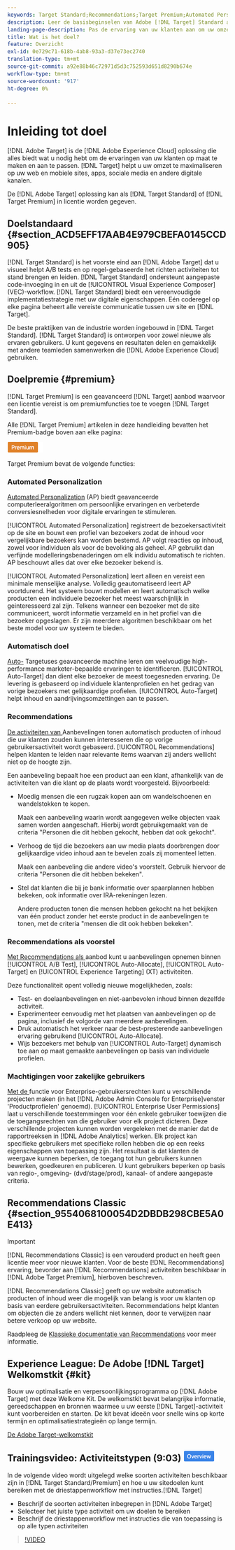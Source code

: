 ```yaml
---
keywords: Target Standard;Recommendations;Target Premium;Automated Personalization;auto-target;auto target;permissions;wat is adobe target;
description: Leer de basisbeginselen van Adobe [!DNL Target] Standard and Adobe [!DNL Target] Premium. [!DNL Target] Premium bevat geavanceerde functies die niet beschikbaar zijn in het standaardproduct.
landing-page-description: Pas de ervaring van uw klanten aan om uw omzet te maximaliseren op uw websites en mobiele sites, apps, sociale media en andere digitale kanalen.
title: Wat is het doel?
feature: Overzicht
exl-id: 0e729c71-618b-4ab8-93a3-d37e73ec2740
translation-type: tm+mt
source-git-commit: a92e88b46c72971d5d3c752593d651d8290b674e
workflow-type: tm+mt
source-wordcount: '917'
ht-degree: 0%

---
```


# Inleiding tot doel

[!DNL Adobe Target] is de  [!DNL Adobe Experience Cloud] oplossing die alles biedt wat u nodig hebt om de ervaringen van uw klanten op maat te maken en aan te passen. [!DNL Target] helpt u uw omzet te maximaliseren op uw web en mobiele sites, apps, sociale media en andere digitale kanalen.

De [!DNL Adobe Target] oplossing kan als [!DNL Target Standard] of [!DNL Target Premium] in licentie worden gegeven.

## Doelstandaard {#section_ACD5EFF17AAB4E979CBEFA0145CCD905}

[!DNL Target Standard] is het voorste eind aan  [!DNL Adobe Target] dat u visueel helpt A/B tests en op regel-gebaseerde het richten activiteiten tot stand brengen en leiden. [!DNL Target Standard] ondersteunt aangepaste code-invoeging in en uit de  [!UICONTROL Visual Experience Composer] (VEC)-workflow. [!DNL Target Standard] biedt een vereenvoudigde implementatiestrategie met uw digitale eigenschappen. Eén coderegel op elke pagina beheert alle vereiste communicatie tussen uw site en [!DNL Target].

De beste praktijken van de industrie worden ingebouwd in [!DNL Target Standard]. [!DNL Target Standard] is ontworpen voor zowel nieuwe als ervaren gebruikers. U kunt gegevens en resultaten delen en gemakkelijk met andere teamleden samenwerken die [!DNL Adobe Experience Cloud] gebruiken.

## Doelpremie {#premium}

[!DNL Target Premium] is een geavanceerd  [!DNL Target] aanbod waarvoor een licentie vereist is om premiumfuncties toe te voegen  [!DNL Target Standard].

Alle [!DNL Target Premium] artikelen in deze handleiding bevatten het Premium-badge boven aan elke pagina:

![Premium badge](/help/assets/premium.png)

Target Premium bevat de volgende functies:

### Automated Personalization

[Automated Personalization](/help/c-activities/t-automated-personalization/automated-personalization.md#task_8AAF837796D74CF893CA2F88BA1491C9)  (AP) biedt geavanceerde computerleeralgoritmen om persoonlijke ervaringen en verbeterde conversiesnelheden voor digitale ervaringen te stimuleren.

[!UICONTROL Automated Personalization] registreert de bezoekersactiviteit op de site en bouwt een profiel van bezoekers zodat de inhoud voor vergelijkbare bezoekers kan worden bestemd. AP volgt reacties op inhoud, zowel voor individuen als voor de bevolking als geheel. AP gebruikt dan verfijnde modelleringsbenaderingen om elk individu automatisch te richten. AP beschouwt alles dat over elke bezoeker bekend is.

[!UICONTROL Automated Personalization] leert alleen en vereist een minimale menselijke analyse. Volledig geautomatiseerd leert AP voortdurend. Het systeem bouwt modellen en leert automatisch welke producten een individuele bezoeker het meest waarschijnlijk in geinteresseerd zal zijn. Telkens wanneer een bezoeker met de site communiceert, wordt informatie verzameld en in het profiel van die bezoeker opgeslagen. Er zijn meerdere algoritmen beschikbaar om het beste model voor uw systeem te bieden.

### Automatisch doel

[Auto-](/help/c-activities/auto-target/auto-target-to-optimize.md) Targetuses geavanceerde machine leren om veelvoudige high-performance marketer-bepaalde ervaringen te identificeren. [!UICONTROL Auto-Target] dan dient elke bezoeker de meest toegesneden ervaring. De levering is gebaseerd op individuele klantenprofielen en het gedrag van vorige bezoekers met gelijkaardige profielen. [!UICONTROL Auto-Target] helpt inhoud en aandrijvingsomzettingen aan te passen.

### Recommendations

[De activiteiten van ](/help/c-recommendations/recommendations.md#concept_7556C8A4543942F2A77B13A29339C0C0) Aanbevelingen tonen automatisch producten of inhoud die uw klanten zouden kunnen interesseren die op vorige gebruikersactiviteit wordt gebaseerd. [!UICONTROL Recommendations] helpen klanten te leiden naar relevante items waarvan zij anders wellicht niet op de hoogte zijn.

Een aanbeveling bepaalt hoe een product aan een klant, afhankelijk van de activiteiten van die klant op de plaats wordt voorgesteld. Bijvoorbeeld:

* Moedig mensen die een rugzak kopen aan om wandelschoenen en wandelstokken te kopen.

   Maak een aanbeveling waarin wordt aangegeven welke objecten vaak samen worden aangeschaft. Hierbij wordt gebruikgemaakt van de criteria &quot;Personen die dit hebben gekocht, hebben dat ook gekocht&quot;.

* Verhoog de tijd die bezoekers aan uw media plaats doorbrengen door gelijkaardige video inhoud aan te bevelen zoals zij momenteel letten.

   Maak een aanbeveling die andere video&#39;s voorstelt. Gebruik hiervoor de criteria &quot;Personen die dit hebben bekeken&quot;.

* Stel dat klanten die bij je bank informatie over spaarplannen hebben bekeken, ook informatie over IRA-rekeningen lezen.

   Andere producten tonen die mensen hebben gekocht na het bekijken van één product zonder het eerste product in de aanbevelingen te tonen, met de criteria &quot;mensen die dit ook hebben bekeken&quot;.

### Recommendations als voorstel

[Met Recommendations als ](/help/c-recommendations/recommendations-as-an-offer.md) aanbod kunt u aanbevelingen opnemen binnen  [!UICONTROL A/B Test],  [!UICONTROL Auto-Allocate],  [!UICONTROL Auto-Target] en  [!UICONTROL Experience Targeting] (XT) activiteiten.

Deze functionaliteit opent volledig nieuwe mogelijkheden, zoals:

* Test- en doelaanbevelingen en niet-aanbevolen inhoud binnen dezelfde activiteit.
* Experimenteer eenvoudig met het plaatsen van aanbevelingen op de pagina, inclusief de volgorde van meerdere aanbevelingen.
* Druk automatisch het verkeer naar de best-presterende aanbevelingen ervaring gebruikend [!UICONTROL Auto-Allocate].
* Wijs bezoekers met behulp van [!UICONTROL Auto-Target] dynamisch toe aan op maat gemaakte aanbevelingen op basis van individuele profielen.

### Machtigingen voor zakelijke gebruikers

[Met de ](/help/administrating-target/c-user-management/property-channel/property-channel.md#concept_E396B16FA2024ADBA27BC056138F9838) functie voor Enterprise-gebruikersrechten kunt u verschillende projecten maken (in het  [!DNL Adobe Admin Console for Enterprise]venster &#39;Productprofielen&#39; genoemd). [!UICONTROL Enterprise User Permissions] laat u verschillende toestemmingen voor één enkele gebruiker toewijzen die de toegangsrechten van die gebruiker voor elk project dicteren. Deze verschillende projecten kunnen worden vergeleken met de manier dat de rapportreeksen in [!DNL Adobe Analytics] werken. Elk project kan specifieke gebruikers met specifieke rollen hebben die op een reeks eigenschappen van toepassing zijn. Het resultaat is dat klanten de weergave kunnen beperken, de toegang tot hun gebruikers kunnen bewerken, goedkeuren en publiceren. U kunt gebruikers beperken op basis van regio-, omgeving- (dvd/stage/prod), kanaal- of andere aangepaste criteria.

## Recommendations Classic {#section_9554068100054D2DBDB298CBE5A0E413}

>[!IMPORTANT]
>
>[!DNL Recommendations Classic] is een verouderd product en heeft geen licentie meer voor nieuwe klanten. Voor de beste [!DNL Recommendations] ervaring, bevorder aan [!DNL Recommendations] activiteiten beschikbaar in [!DNL Adobe Target Premium], hierboven beschreven.

[!DNL Recommendations Classic] geeft op uw website automatisch producten of inhoud weer die mogelijk van belang is voor uw klanten op basis van eerdere gebruikersactiviteiten. Recommendations helpt klanten om objecten die ze anders wellicht niet kennen, door te verwijzen naar betere verkoop op uw website.

Raadpleeg de [Klassieke documentatie van Recommendations](/help/assets/adobe-recommendations-classic.pdf) voor meer informatie.

## Experience League: De Adobe [!DNL Target] Welkomstkit {#kit}

Bouw uw optimalisatie en verpersoonlijkingsprogramma op [!DNL Adobe Target] met deze Welkome Kit. De welkomstkit bevat belangrijke informatie, gereedschappen en bronnen waarmee u uw eerste [!DNL Target]-activiteit kunt voorbereiden en starten. De kit bevat ideeën voor snelle wins op korte termijn en optimalisatiestrategieën op lange termijn.

[De Adobe Target-welkomstkit](https://expleague.azureedge.net/pdf/Adobe-Target-Welcome-Kit.pdf)

## Trainingsvideo: Activiteitstypen (9:03) ![Overzichtsbadge](/help/assets/overview.png)

In de volgende video wordt uitgelegd welke soorten activiteiten beschikbaar zijn in [!DNL Target Standard/Premium] en hoe u uw sitedoelen kunt bereiken met de driestappenworkflow met instructies.[!DNL Target]

* Beschrijf de soorten activiteiten inbegrepen in [!DNL Adobe Target]
* Selecteer het juiste type activiteit om uw doelen te bereiken
* Beschrijf de driestappenworkflow met instructies die van toepassing is op alle typen activiteiten

>[!VIDEO](https://video.tv.adobe.com/v/17386)
